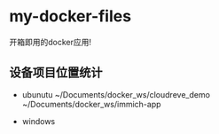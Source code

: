 # my-docker-files

开箱即用的docker应用!

## 设备项目位置统计

- ubunutu
~/Documents/docker_ws/cloudreve_demo
~/Documents/docker_ws/immich-app

- windows

